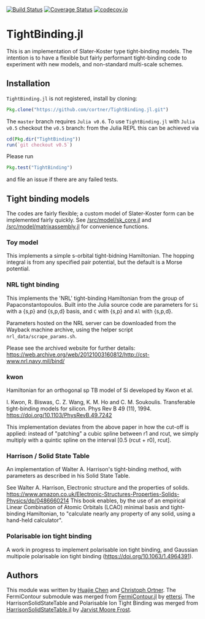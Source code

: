 [![Build Status](https://travis-ci.org/cortner/TightBinding.jl.svg?branch=master)](https://travis-ci.org/cortner/TightBinding.jl)
[![Coverage Status](https://coveralls.io/repos/cortner/TightBinding.jl/badge.svg?branch=master&service=github)](https://coveralls.io/github/cortner/TightBinding.jl?branch=master)
[![codecov.io](http://codecov.io/github/cortner/TightBinding.jl/coverage.svg?branch=master)](http://codecov.io/github/cortner/TightBinding.jl?branch=master)


# TightBinding.jl

This is an implementation of Slater-Koster type tight-binding models.
The intention is to have a flexible but fairly performant tight-binding
code to experiment with new models, and non-standard multi-scale schemes.

## Installation

`TightBinding.jl` is not registered, install by cloning:
```julia
Pkg.clone("https://github.com/cortner/TightBinding.jl.git")
```

The `master` branch requires `Julia v0.6`. To use `TightBinding.jl` with
`Julia v0.5` checkout the `v0.5` branch: from the Julia REPL this can be
achieved via
```julia
cd(Pkg.dir("TightBinding"))
run(`git checkout v0.5`)
```

Please run
```julia
Pkg.test("TightBinding")
```
and file an issue if there are any failed tests.

## Tight binding models

The codes are fairly flexible; a custom model of Slater-Koster form can be implemented fairly quickly. See [/src/model/sk_core.jl](/src/model/sk_core.jl) and [/src/model/matrixassembly.jl](/src/model/matrixassembly.jl) for convenience functions.

### Toy model

This implements a simple s-orbital tight-bidning Hamiltonian. The hopping integral is from any specified pair potential, but the default is a Morse potential.

### NRL tight binding

This implements the 'NRL' tight-binding Hamiltonian from the group of Papaconstantopoulos. Built into the Julia source code are parameters for `Si` with a {s,p} and {s,p,d} basis, and `C` with {s,p} and `Al` with {s,p,d}.

Parameters hosted on the NRL server can be downloaded from the Wayback machine archive, using the helper script `nrl_data/scrape_params.sh`. 

Please see the archived website for further details: https://web.archive.org/web/20121003160812/http://cst-www.nrl.navy.mil/bind/

### kwon

Hamiltonian for an orthogonal sp TB model of Si developed by Kwon et al.

I. Kwon, R. Biswas, C. Z. Wang, K. M. Ho and C. M. Soukoulis.
Transferable tight-binding models for silicon.
Phys Rev B 49 (11), 1994. 
https://doi.org/10.1103/PhysRevB.49.7242

This implementation deviates  from the above paper in how the cut-off is applied:
instead of "patching" a cubic spline between r1 and rcut, we simply multiply
with a quintic spline on the interval [0.5 (rcut + r0), rcut].

### Harrison / Solid State Table

An implementation of Walter A. Harrison's tight-binding method, with parameters as described in his Solid State Table. 

See Walter A. Harrison, Electronic structure and the properties of solids. https://www.amazon.co.uk/Electronic-Structures-Properties-Solids-Physics/dp/0486660214
This book enables, by the use of an empirical Linear Combination of Atomic Orbitals (LCAO) minimal basis and tight-binding Hamiltonian, to "calculate nearly any property of any solid, using a hand-held calculator".

### Polarisable ion tight binding

A work in progress to implement polarisable ion tight binding, and Gaussian multipole polarisable ion tight binding (https://doi.org/10.1063/1.4964391).

## Authors

This module was written by [Huajie Chen](https://github.com/hjchen1983) 
and [Christoph Ortner](http://homepages.warwick.ac.uk/staff/C.Ortner/). 
The FermiContour submodule was merged from
[FermiContour.jl](https://github.com/ettersi/FermiContour.jl) by
[ettersi](https://github.com/ettersi). 
The HarrisonSolidStateTable and Polarisable Ion Tight Binding was merged from 
[HarrisonSolidStateTable.jl](https://github.com/jarvist/HarrisonSolidStateTable.jl) by
[Jarvist Moore Frost](https://github.com/jarvist).


